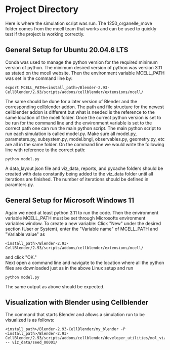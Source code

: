 # Project Directory
Here is where the simulation script was run. The 1250_organelle_move folder comes from the mcell team that works and
can be used to quickly test if the project is working correctly. 

## General Setup for Ubuntu 20.04.6 LTS
Conda was used to manage the python version for the required minimum version of python. The minimum desired version of python 
was version 3.11 as stated on the mcell website. Then the environment variable MCELL_PATH was set in the command line by:

    export MCELL_PATH=<install_path>/Blender-2.93-CellBlender/2.93/scripts/addons/cellblender/extensions/mcell/

The same should be done for a later version of Blender and the corresponding cellblender addon. The path and file structure 
for the newest cellblender addon is different but what is needed is the reference to the same location of the mcell folder. 
Once the correct python version is set to be run for the command line and the environment variable is set to the correct path
one can run the main python script. The main python script to run each simulation is called model.py. Make sure all 
model.py, parameters.py, subsystem.py, model.bngl, observables.py, geometry.py, etc are all in the same folder.
On the command line we would write the following line with reference to the correct path:

    python model.py

A data_layout.json file and viz_data, reports, and pycache folders should be created with data constantly being added to the
viz_data folder until all iterations are finished. The number of iterations should be defined in paramters.py.

## General Setup for Microsoft Windows 11
Again we need at least python 3.11 to run the code. Then the environment variable MCELL_PATH must be set through Microsofts
environment variables window. To create a new variable: Click "New" under the desired section (User or System), enter the 
"Variable name" of MCELL_PATH and "Variable value" as 

    <install_path>/Blender-2.93-CellBlender/2.93/scripts/addons/cellblender/extensions/mcell/
    
and click "OK." <br/>
Next open a command line and navigate to the location where all the python files are downloaded just as in the above Linux
setup and run

    python model.py

The same output as above should be expected.

## Visualization with Blender using Cellblender
The command that starts Blender and allows a simulation run to be visualized is as follows:
    
    <install_path>/Blender-2.93-CellBlender/my_blender -P <install_path>/Blender-2.93-CellBlender/2.93/scripts/addons/cellblender/developer_utilities/mol_viz_scripts/viz_mcell_run.py -- viz_data/seed_00001/

